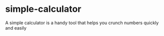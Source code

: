 # simple-calculator
A simple calculator is a handy tool that helps you crunch numbers quickly and easily
